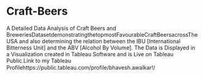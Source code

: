 # Craft-Beers
A Detailed Data Analysis of Craft Beers and BreweriesDatasetdemonstratingthetopmostFavourableCraftBeersacrossTheUSA and also determining the relation between the IBU [International Bitterness Unit] and the ABV [Alcohol By Volume]. The Data is Displayed in a Visualization created in Tableau Software and is Live on Tableau Public.Link to my Tableau Proﬁlehttps://public.tableau.com/proﬁle/bhavesh.awalkar!/
